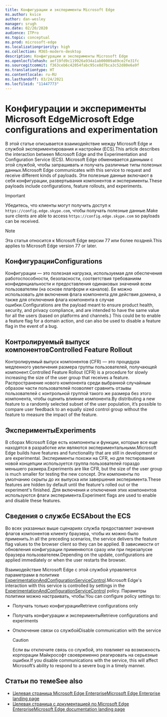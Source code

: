 ```yaml
---
title: Конфигурации и эксперименты Microsoft Edge
ms.author: kvice
author: dan-wesley
manager: srugh
ms.date: 02/20/2020
audience: ITPro
ms.topic: conceptual
ms.prod: microsoft-edge
ms.localizationpriority: high
ms.collection: M365-modern-desktop
description: Конфигурации и эксперименты Microsoft Edge
ms.openlocfilehash: aef19fd9c119926a934a1ab00009a89ce2fe31fc
ms.sourcegitcommit: f363ceb6c42054fabc95ce8d7bca3c52d80e6a9f
ms.translationtype: HT
ms.contentlocale: ru-RU
ms.lasthandoff: 03/24/2021
ms.locfileid: "11447773"
---
```

# <a name="microsoft-edge-configurations-and-experimentation"></a><span data-ttu-id="971cf-103">Конфигурации и эксперименты Microsoft Edge</span><span class="sxs-lookup"><span data-stu-id="971cf-103">Microsoft Edge configurations and experimentation</span></span>

<span data-ttu-id="971cf-104">В этой статье описывается взаимодействие между Microsoft Edge и службой экспериментирования и настройки (ECS).</span><span class="sxs-lookup"><span data-stu-id="971cf-104">This article describes the interaction between Microsoft Edge and the Experimentation and Configuration Service (ECS).</span></span> <span data-ttu-id="971cf-105">Microsoft Edge обменивается данными с этой службой, чтобы запрашивать и получать различные типы полезных данных.</span><span class="sxs-lookup"><span data-stu-id="971cf-105">Microsoft Edge communicates with this service to request and receive different kinds of payloads.</span></span> <span data-ttu-id="971cf-106">Эти полезные данные включают в себя конфигурации, развертывания компонентов и эксперименты.</span><span class="sxs-lookup"><span data-stu-id="971cf-106">These payloads include configurations, feature rollouts, and experiments.</span></span>

> [!IMPORTANT]
> <span data-ttu-id="971cf-107">Убедитесь, что клиенты могут получить доступ к `https://config.edge.skype.com`, чтобы получать полезные данные.</span><span class="sxs-lookup"><span data-stu-id="971cf-107">Make sure clients are able to access `https://config.edge.skype.com` so payloads can be received.</span></span>

> [!NOTE]
> <span data-ttu-id="971cf-108">Эта статья относится к Microsoft Edge версии 77 или более поздней.</span><span class="sxs-lookup"><span data-stu-id="971cf-108">This applies to Microsoft Edge version 77 or later.</span></span>

## <a name="configurations"></a><span data-ttu-id="971cf-109">Конфигурации</span><span class="sxs-lookup"><span data-stu-id="971cf-109">Configurations</span></span>

<span data-ttu-id="971cf-110">Конфигурации — это полезная нагрузка, используемая для обеспечения работоспособности, безопасности, соответствия требованиям конфиденциальности и предоставления одинаковых значений всем пользователям (на основе платформ и каналов). Ее можно использовать для включения флага компонента для действия домена, а также для отключения флага компонента в случае ошибки.</span><span class="sxs-lookup"><span data-stu-id="971cf-110">Configurations are the payload meant to ensure product health, security, and privacy compliance, and are intended to have the same value for all the users (based on platforms and channels.) This could be to enable a feature flag for a domain action, and can also be used to disable a feature flag in the event of a bug.</span></span>

## <a name="controlled-feature-rollout"></a><span data-ttu-id="971cf-111">Контролируемый выпуск компонентов</span><span class="sxs-lookup"><span data-stu-id="971cf-111">Controlled Feature Rollout</span></span>

<span data-ttu-id="971cf-112">Контролируемый выпуск компонентов (CFR) — это процедура медленного увеличения размера группы пользователей, получающей компонент.</span><span class="sxs-lookup"><span data-stu-id="971cf-112">Controlled Feature Rollout (CFR) is a procedure for slowly increasing the size of the user group that receives a feature.</span></span> <span data-ttu-id="971cf-113">Распространение нового компонента среди выбранной случайным образом части пользователей позволяет сравнить отзывы пользователей с контрольной группой такого же размера без этого компонента, чтобы оценить влияние компонента.</span><span class="sxs-lookup"><span data-stu-id="971cf-113">By distributing a new feature to a randomly selected subset of the user population, it’s possible to compare user feedback to an equally sized control group without the feature to measure the impact of the feature.</span></span>

## <a name="experiments"></a><span data-ttu-id="971cf-114">Эксперименты</span><span class="sxs-lookup"><span data-stu-id="971cf-114">Experiments</span></span>

<span data-ttu-id="971cf-115">В сборах Microsoft Edge есть компоненты и функции, которые все еще находятся в разработке или являются экспериментальными.</span><span class="sxs-lookup"><span data-stu-id="971cf-115">Microsoft Edge builds have features and functionality that are still in development or are experimental.</span></span> <span data-ttu-id="971cf-116">Эксперименты похожи на CFR, но для тестирования новой концепции используется группа пользователей гораздо меньшего размера.</span><span class="sxs-lookup"><span data-stu-id="971cf-116">Experiments are like CFR, but the size of the user group is much smaller for testing the new concept.</span></span> <span data-ttu-id="971cf-117">Эти компоненты по умолчанию скрыты до их выпуска или завершения эксперимента.</span><span class="sxs-lookup"><span data-stu-id="971cf-117">These features are hidden by default until the feature's rolled out or the experiment's finished.</span></span> <span data-ttu-id="971cf-118">Для включения и отключения этих компонентов используются флаги эксперимента.</span><span class="sxs-lookup"><span data-stu-id="971cf-118">Experiment flags are used to enable and disable these features.</span></span>

## <a name="about-the-ecs"></a><span data-ttu-id="971cf-119">Сведения о службе ECS</span><span class="sxs-lookup"><span data-stu-id="971cf-119">About the ECS</span></span>

<span data-ttu-id="971cf-120">Во всех указанных выше сценариях служба предоставляет значения флагов компонентов клиенту браузера, чтобы их можно было применить.</span><span class="sxs-lookup"><span data-stu-id="971cf-120">In all the preceding scenarios, the service delivers the feature flag values to the browser client so they can be applied.</span></span> <span data-ttu-id="971cf-121">В зависимости от обновления конфигурации применяются сразу или при перезапуске браузера пользователем.</span><span class="sxs-lookup"><span data-stu-id="971cf-121">Depending on the update, configurations are applied immediately or when the user restarts the browser.</span></span>

<span data-ttu-id="971cf-122">Взаимодействие Microsoft Edge с этой службой управляется параметрами в политике [ExperimentationAndConfigurationServiceControl](./microsoft-edge-policies.md#experimentationandconfigurationservicecontrol).</span><span class="sxs-lookup"><span data-stu-id="971cf-122">Microsoft Edge's interaction with this service is controlled by settings in the [ExperimentationAndConfigurationServiceControl](./microsoft-edge-policies.md#experimentationandconfigurationservicecontrol) policy.</span></span> <span data-ttu-id="971cf-123">Параметры политики можно настраивать, чтобы:</span><span class="sxs-lookup"><span data-stu-id="971cf-123">You can configure policy settings to:</span></span>

- <span data-ttu-id="971cf-124">Получать только конфигурации</span><span class="sxs-lookup"><span data-stu-id="971cf-124">Retrieve configurations only</span></span>
- <span data-ttu-id="971cf-125">Получать конфигурации и эксперименты</span><span class="sxs-lookup"><span data-stu-id="971cf-125">Retrieve configurations and experiments</span></span>
- <span data-ttu-id="971cf-126">Отключение связи со службой</span><span class="sxs-lookup"><span data-stu-id="971cf-126">Disable communication with the service</span></span>

  > [!CAUTION]
  > <span data-ttu-id="971cf-127">Если вы отключите связь со службой, это повлияет на возможность корпорации Майкрософт своевременно реагировать на серьезные ошибки.</span><span class="sxs-lookup"><span data-stu-id="971cf-127">If you disable communications with the service, this will affect Microsoft’s ability to respond to a severe bug in a timely manner.</span></span>

## <a name="see-also"></a><span data-ttu-id="971cf-128">Статьи по теме</span><span class="sxs-lookup"><span data-stu-id="971cf-128">See also</span></span>

- [<span data-ttu-id="971cf-129">Целевая страница Microsoft Edge Enterprise</span><span class="sxs-lookup"><span data-stu-id="971cf-129">Microsoft Edge Enterprise landing page</span></span>](https://www.microsoftedgeinsider.com/enterprise)
- [<span data-ttu-id="971cf-130">Целевая страница с документацией по Microsoft Edge Enterprise</span><span class="sxs-lookup"><span data-stu-id="971cf-130">Microsoft Edge documentation landing page</span></span>](./index.yml)